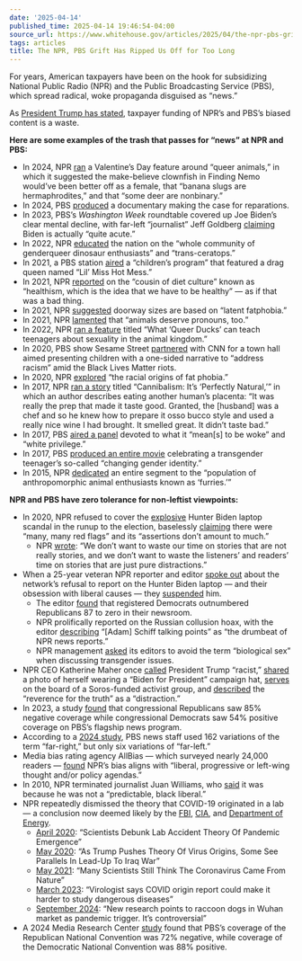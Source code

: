 ```yaml
---
date: '2025-04-14'
published_time: 2025-04-14 19:46:54-04:00
source_url: https://www.whitehouse.gov/articles/2025/04/the-npr-pbs-grift-has-ripped-us-off-for-too-long/
tags: articles
title: The NPR, PBS Grift Has Ripped Us Off for Too Long
---
```

 
For years, American taxpayers have been on the hook for subsidizing
National Public Radio (NPR) and the Public Broadcasting Service (PBS),
which spread radical, woke propaganda disguised as “news.”  
  
As [President Trump has
stated](https://x.com/RapidResponse47/status/1904610620659687944),
taxpayer funding of NPR’s and PBS’s biased content is a waste.  
  
**Here are some examples of the trash that passes for “news” at NPR and
PBS:**

-   In 2024, NPR
    [ran](https://www.npr.org/2024/02/14/1198909355/valentines-day-relationships-gay-animals-nature)
    a Valentine’s Day feature around “queer animals,” in which it
    suggested the make-believe clownfish in Finding Nemo would’ve been
    better off as a female, that “banana slugs are hermaphrodites,” and
    that “some deer are nonbinary.”
-   In 2024, PBS
    [produced](https://www.pbs.org/video/the-cost-of-inheritance-bdzmlq/)
    a documentary making the case for reparations.
-   In 2023, PBS’s *Washington Week* roundtable covered up Joe Biden’s
    clear mental decline, with far-left “journalist” Jeff Goldberg
    [claiming](https://newsbusters.org/blogs/nb/clay-waters/2023/09/07/pbss-washington-weeks-laugh-line-joe-biden-mentally-hes-quite-acute)
    Biden is actually “quite acute.”
-   In 2022, NPR
    [educated](https://www.wbur.org/endlessthread/2022/01/14/fight-for-dinosaur-emoji#:~:text=Riley%3A%20Many%20people,Trans%2Dceratops.)
    the nation on the “whole community of genderqueer dinosaur
    enthusiasts” and “trans-ceratops.”
-   In 2021, a PBS station
    [aired](https://www.foxnews.com/us/pbs-station-defends-drag-queen-kids?msockid=39cef04a7cdd669717c4e5c87d6467b6)
    a “children’s program” that featured a drag queen named “Lil’ Miss
    Hot Mess.”
-   In 2021, NPR
    [reported](https://www.npr.org/2021/12/23/1067210075/what-if-the-best-diet-is-to-reject-diet-culture#:~:text=%22A%20cousin%20of,their%20weight%20itself.%22)
    on the “cousin of diet culture” known as “healthism, which is the
    idea that we have to be healthy” — as if that was a bad thing.
-   In 2021, NPR
    [suggested](https://www.npr.org/transcripts/1067210075?ft=nprml&f=1067210075#:~:text=TAGLE%3A%20We%20might,through%20intuitive%20eating.)
    doorway sizes are based on “latent fatphobia.”
-   In 2021, NPR
    [lamented](https://www.npr.org/2021/04/03/984008349/opinion-animals-deserve-gender-pronouns-too)
    that “animals deserve pronouns, too.”
-   In 2022, NPR [ran a
    feature](https://www.npr.org/2022/05/29/1101224759/what-queer-ducks-can-teach-teenagers-about-sexuality-in-the-animal-kingdom)
    titled “What ‘Queer Ducks’ can teach teenagers about sexuality in
    the animal kingdom.”
-   In 2020, PBS show Sesame Street
    [partnered](https://www.cnn.com/2020/06/02/us/cnn-sesame-street-standing-up-to-racism/index.html)
    with CNN for a town hall aimed presenting children with a one-sided
    narrative to “address racism” amid the Black Lives Matter riots.
-   In 2020, NPR
    [explored](https://www.npr.org/transcripts/893006538#:~:text=As%20Sabrina%20Strings%20explains%20in,still%20dealing%20with%20the%20consequences.)
    “the racial origins of fat phobia.”
-   In 2017, NPR [ran a
    story](https://www.npr.org/sections/thesalt/2017/02/22/515668867/cannibalism-its-perfectly-natural-a-new-scientific-history-argues)
    titled “Cannibalism: It’s ‘Perfectly Natural,’” in which an author
    describes eating another human’s placenta: “It was really the prep
    that made it taste good. Granted, the \[husband\] was a chef and so
    he knew how to prepare it osso bucco style and used a really nice
    wine I had brought. It smelled great. It didn’t taste bad.”
-   In 2017, PBS [aired a
    panel](https://www.pbs.org/video/stay-woke-bddifp/) devoted to what
    it “mean\[s\] to be woke” and “white privilege.”
-   In 2017, PBS [produced an entire
    movie](https://www.pbs.org/independentlens/documentaries/real-boy/)
    celebrating a transgender teenager’s so-called “changing gender
    identity.”
-   In 2015, NPR
    [dedicated](https://www.npr.org/2015/07/12/422311437/the-furries-have-landed-and-pittsburgh-is-giving-them-a-bear-hug)
    an entire segment to the “population of anthropomorphic animal
    enthusiasts known as ‘furries.’” 

**NPR and PBS have zero tolerance for non-leftist viewpoints:**

-   In 2020, NPR refused to cover the
    [explosive](https://nypost.com/2020/10/14/email-reveals-how-hunter-biden-introduced-ukrainian-biz-man-to-dad/)
    Hunter Biden laptop scandal in the runup to the election, baselessly
    [claiming](https://www.mediaite.com/radio/npr-explains-why-they-havent-covered-hunter-biden-laptop-story-red-flags-on-veracity-and-assertions-dont-amount-to-much/)
    there were “many, many red flags” and its “assertions don’t amount
    to much.”
    -   NPR
        [wrote](https://x.com/NPRpubliceditor/status/1319281101223940096):
        “We don’t want to waste our time on stories that are not really
        stories, and we don’t want to waste the listeners’ and readers’
        time on stories that are just pure distractions.”
-   When a 25-year veteran NPR reporter and editor [spoke
    out](https://www.thefp.com/p/npr-editor-how-npr-lost-americas-trust)
    about the network’s refusal to report on the Hunter Biden laptop —
    and their obsession with liberal causes — they
    [suspended](https://www.npr.org/2024/04/16/1244962042/npr-editor-uri-berliner-suspended-essay)
    him.
    -   The editor
        [found](https://www.foxnews.com/media/npr-editor-found-registered-democrats-outnumbered-republicans-87-zero-newsroom)
        that registered Democrats outnumbered Republicans 87 to zero in
        their newsroom.
    -   NPR prolifically reported on the Russian collusion hoax, with
        the editor
        [describing](https://www.thefp.com/p/npr-editor-how-npr-lost-americas-trust)
        “\[Adam\] Schiff talking points” as “the drumbeat of NPR news
        reports.”
    -   NPR management
        [asked](https://www.thefp.com/p/npr-editor-how-npr-lost-americas-trust)
        its editors to avoid the term “biological sex” when discussing
        transgender issues.
-   NPR CEO Katherine Maher once [called](https://archive.is/9Egnx)
    President Trump “racist,”
    [shared](https://x.com/krmaher/status/1323094291732815872) a photo
    of herself wearing a “Biden for President” campaign hat,
    [serves](https://www.judicialwatch.org/nprs-new-ceo/) on the board
    of a Soros-funded activist group, and
    [described](https://dailycaller.com/2024/04/17/new-npr-ceo-said-reverence-truth-distraction-resurfaced-ted-talk/)
    the “reverence for the truth” as a “distraction.”
-   In 2023, a study
    [found](https://www.newsbusters.org/blogs/nb/rich-noyes/2023/05/16/study-taxpayer-subsidized-pbs-whacks-gop-85-negative-news)
    that congressional Republicans saw 85% negative coverage while
    congressional Democrats saw 54% positive coverage on PBS’s flagship
    news program.
-   According to a [2024
    study](https://www.newsbusters.org/blogs/nb/clay-waters/2024/12/04/pbs-news-hours-extreme-makeover-27-times-more-likely-find-far-right),
    PBS news staff used 162 variations of the term “far-right,” but only
    six variations of “far-left.”
-   Media bias rating agency AllBias — which surveyed nearly 24,000
    readers —
    [found](https://www.allsides.com/news-source/npr-editorial) NPR’s
    bias aligns with “liberal, progressive or left-wing thought and/or
    policy agendas.”
-   In 2010, NPR terminated journalist Juan Williams, who
    [said](https://www.npr.org/sections/thetwo-way/2010/10/21/130729461/npr-ombudsman-williams-should-have-been-given-choice)
    it was because he was not a “predictable, black liberal.”
-   NPR repeatedly dismissed the theory that COVID-19 originated in a
    lab — a conclusion now deemed likely by the
    [FBI](https://www.foxnews.com/politics/fbi-director-says-covid-pandemic-most-likely-originated-chinese-lab),
    [CIA](https://www.foxnews.com/politics/cia-releases-new-analysis-covid-origins-favoring-lab-leak-theory),
    and [Department of
    Energy](https://www.cnn.com/2023/02/26/politics/covid-lab-leak-wuhan-china-intelligence/index.html).
    -   [April
        2020](https://www.npr.org/2020/04/22/841925672/scientists-debunk-lab-accident-theory-of-pandemic-emergence):
        “Scientists Debunk Lab Accident Theory Of Pandemic Emergence”
    -   [May
        2020](https://www.npr.org/2020/05/06/851043242/as-trump-pushes-theory-of-virus-origins-some-see-parallels-to-iraq):
        “As Trump Pushes Theory Of Virus Origins, Some See Parallels In
        Lead-Up To Iraq War”
    -   [May
        2021](https://www.npr.org/sections/goatsandsoda/2021/05/28/1001319014/many-scientists-still-think-the-coronavirus-came-from-nature):
        “Many Scientists Still Think The Coronavirus Came From Nature”
    -   [March
        2023](https://www.npr.org/2023/03/09/1162120308/virologist-says-covid-origin-report-could-make-it-harder-to-study-dangerous-dise):
        “Virologist says COVID origin report could make it harder to
        study dangerous diseases”
    -   [September
        2024](https://www.npr.org/2024/09/19/g-s1-23605/covid-pandemic-origins-wet-market-wuhan-lab-leak-raccoon-dogs):
        “New research points to raccoon dogs in Wuhan market as pandemic
        trigger. It’s controversial”
-   A 2024 Media Research Center
    [study](https://newsbusters.org/blogs/nb/clay-waters/2024/09/04/study-hating-republicans-hailing-democrats-pbss-very-biased-2024)
    found that PBS’s coverage of the Republican National Convention was
    72% negative, while coverage of the Democratic National Convention
    was 88% positive.
